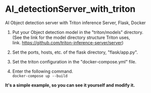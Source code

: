 # AI_detectionServer_with_triton
AI Object detection server with Triton inference Server, Flask, Docker

1. Put your Object detection model in the "triton/models" directory.  
(See the link for the model directory structure Triton uses,   
link. https://github.com/triton-inference-server/server)

2. Set the ports, hosts, etc. of the flask directory, "flask/app.py".

3. Set the triton configuration in the "docker-compose.yml" file.

4. Enter the following command.  
`docker-compose up --build`  
  
  
**It's a simple example, so you can see it yourself and modify it.**
